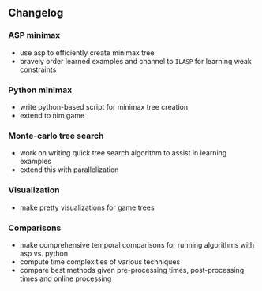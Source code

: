 ## Changelog

### ASP minimax
* use asp to efficiently create minimax tree
* bravely order learned examples and channel to `ILASP` for learning weak constraints

### Python minimax
* write python-based script for minimax tree creation
* extend to nim game

### Monte-carlo tree search
* work on writing quick tree search algorithm to assist in learning examples
* extend this with parallelization

### Visualization
* make pretty visualizations for game trees

### Comparisons
* make comprehensive temporal comparisons for running algorithms with asp vs. python
* compute time complexities of various techniques
* compare best methods given pre-processing times, post-processing times and online processing
